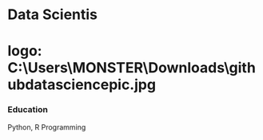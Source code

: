 # Data Scientis
# logo: C:\Users\MONSTER\Downloads\githubdatasciencepic.jpg
### Education
Python, R Programming

